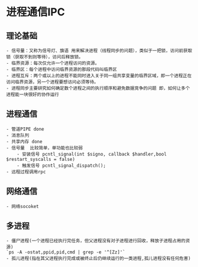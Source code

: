 #  进程通信IPC

## 理论基础
    - 信号量：又称为信号灯、旗语 用来解决进程（线程同步的问题），类似于一把锁，访问前获取锁（获取不到则等待），访问后释放锁。
    - 临界资源：每次仅允许一个进程访问的资源。
    - 临界区：每个进程中访问临界资源的那段代码叫临界区
    - 进程互斥：两个或以上的进程不能同时进入关于同一组共享变量的临界区域，即一个进程正在访问临界资源，另一个进程要想访问必须等待。
    - 进程同步主要研究如何确定数个进程之间的执行顺序和避免数据竞争的问题 即，如何让多个进程能一块很好的协作运行

## 进程通信
    - 管道PIPE done
    - 消息队列
    - 共享内存 done
    - 信号量  比较简单，单功能也比较弱
        - 安装信号 pcntl_signal(int $signo, callback $handler,bool $restart_syscalls = false)
        - 触发信号 pcntl_signal_dispatch();
    - 远程过程调用rpc

## 网络通信
    - 网络socoket

## 多进程
    - 僵尸进程(一个进程已经执行完任务，但父进程没有对子进程进行回收，释放子进程占用的资源)
    `ps -A -ostat,ppid,pid,cmd | grep -e '^[Zz]'`
    - 孤儿进程(指在其父进程执行完成或被终止后仍继续运行的一类进程,孤儿进程没有任何危害)




